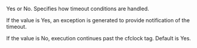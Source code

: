 Yes or No. Specifies how timeout conditions are handled.

If the value is Yes, an exception is generated to provide notification of the timeout.

If the value is No, execution continues past the cfclock tag. Default is Yes.